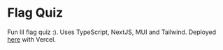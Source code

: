 # Flag Quiz
Fun lil flag quiz :). Uses TypeScript, NextJS, MUI and Tailwind.
Deployed <a href="https://flagquiz-mu.vercel.app/">here</a> with Vercel.



